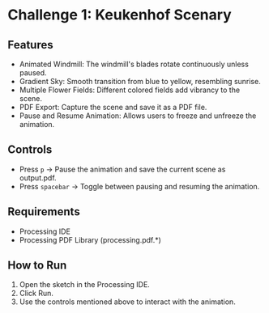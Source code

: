# Challenge 1: Keukenhof Scenary

## Features
* Animated Windmill: The windmill's blades rotate continuously unless paused.
* Gradient Sky: Smooth transition from blue to yellow, resembling sunrise.
* Multiple Flower Fields: Different colored fields add vibrancy to the scene.
* PDF Export: Capture the scene and save it as a PDF file.
* Pause and Resume Animation: Allows users to freeze and unfreeze the animation.

## Controls
* Press `p` → Pause the animation and save the current scene as output.pdf.
* Press `spacebar` → Toggle between pausing and resuming the animation.

## Requirements
* Processing IDE
* Processing PDF Library (processing.pdf.*)

## How to Run
1. Open the sketch in the Processing IDE.
2. Click Run.
3. Use the controls mentioned above to interact with the animation.